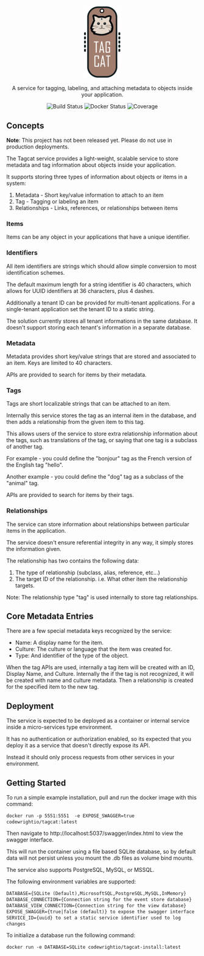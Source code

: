 <div align="center">
  <img alt="TagCat logo" src="https://raw.githubusercontent.com/codewright-io/tagcat/main/tagcat_sml.png" width="100px" />

A service for tagging, labeling, and attaching metadata to objects inside your application.

  ![Build Status](https://github.com/codewright-io/tagcat/actions/workflows/dotnet.yml/badge.svg?branch=main)
  ![Docker Status](https://github.com/codewright-io/tagcat/actions/workflows/docker-image.yml/badge.svg?branch=main)
  ![Coverage](https://img.shields.io/endpoint?url=https://gist.githubusercontent.com/EugeneScully/7b5a559351b80a526c2e401b5b3a4115/raw/code-coverage.json)
</div>

## Concepts

**Note**: This project has not been released yet. Please do not use in production deployments.

The Tagcat service provides a light-weight, scalable service to store metadata and tag information about objects inside your application.

It supports storing three types of information about objects or items in a system:

1. Metadata - Short key/value information to attach to an item
2. Tag - Tagging or labeling an item
3. Relationships - Links, references, or relationships between items

### Items

Items can be any object in your applications that have a unique identifier.


### Identifiers

All item identifiers are strings which should allow simple conversion to most identification schemes.

The default maximum length for a string identifier is 40 characters, which allows for UUID identifiers at 36 characters, plus 4 dashes.

Additionally a tenant ID can be provided for multi-tenant applications.
For a single-tenant application set the tenant ID to a static string.

The solution currently stores all tenant informations in the same database. It doesn't support storing each tenant's information in a separate database.


### Metadata

Metadata provides short key/value strings that are stored and associated to an item. 
Keys are limited to 40 characters.

APIs are provided to search for items by their metadata.


### Tags

Tags are short localizable strings that can be attached to an item.

Internally this service stores the tag as an internal item in the database, and then adds a relationship from the given item to this tag.

This allows users of the service to store extra relationship information about the tags, such as translations of the tag, or saying that one tag is a subclass of another tag.

For example - you could define the "bonjour" tag as the French version of the English tag "hello".

Another example - you could define the "dog" tag as a subclass of the "animal" tag.

APIs are provided to search for items by their tags.


### Relationships

The service can store information about relationships between particular items in the application.

The service doesn't ensure referential integrity in any way, it simply stores the information given.

The relationship has two contains the following data:

1. The type of relationship (subclass, alias, reference, etc...)
2. The target ID of the relationship. i.e. What other item the relationship targets. 

Note: The relationship type "tag" is used internally to store tag relationships. 


## Core Metadata Entries

There are a few special metadata keys recognized by the service:
- Name: A display name for the item.
- Culture: The culture or language that the item was created for.
- Type: And identifier of the type of the object.

When the tag APIs are used, internally a tag item will be created with an ID, Display Name, and Culture.
Internally the if the tag is not recognized, it will be created with name and culture metadata.
Then a relationship is created for the specified item to the new tag.


## Deployment

The service is expected to be deployed as a container or internal service inside a micro-services type environment.

It has no authentication or authorization enabled, so its expected that you deploy it as a service that doesn't directly expose its API.

Instead it should only process requests from other services in your environment.



## Getting Started

To run a simple example installation, pull and run the docker image with this command:
```
docker run -p 5551:5551  -e EXPOSE_SWAGGER=true codewrightio/tagcat:latest
```

Then navigate to http://localhost:5037/swagger/index.html to view the swagger interface.

This will run the container using a file based SQLite database, so by default data will not persist unless you mount the .db files as volume bind mounts.

The service also supports PostgreSQL, MySQL, or MSSQL.

The following environment variables are supported:
```
DATABASE={SQLite (Default),MicrosoftSQL,PostgreSQL,MySQL,InMemory}
DATABASE_CONNECTION={Connection string for the event store database}
DATABASE_VIEW_CONNECTION={Connection string for the view database}
EXPOSE_SWAGGER={true|false (default)} to expose the swagger interface
SERVICE_ID={uuid} to set a static service identifier used to log changes
```

To initialize a database run the following command:
```
docker run -e DATABASE=SQLite codewrightio/tagcat-install:latest
```
